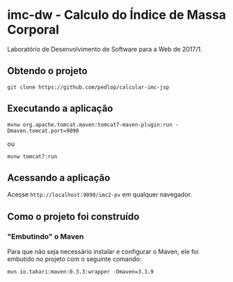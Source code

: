 # imc-dw - Calculo do Índice de Massa Corporal
Laboratório de Desenvolvimento de Software para a Web de 2017/1.

## Obtendo o projeto

`git clone https://github.com/pedlop/calcular-imc-jsp`

## Executando a aplicação

`mvnw org.apache.tomcat.maven:tomcat7-maven-plugin:run -Dmaven.tomcat.port=9090`

ou

`mvnw tomcat7:run`

## Acessando a aplicação

Acesse `http://localhost:9090/imc2-pv` em qualquer navegador.

## Como o projeto foi construído

### "Embutindo" o Maven

Para que não seja necessário instalar e configurar o Maven, ele foi embutido no projeto com o seguinte comando:

`mvn io.takari:maven:0.3.3:wrapper -Dmaven=3.3.9`